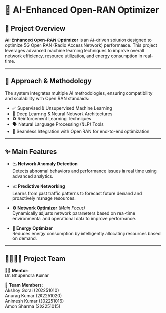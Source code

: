 # 🚀 AI-Enhanced Open-RAN Optimizer

## 📌 Project Overview

**AI-Enhanced Open-RAN Optimizer** is an AI-driven solution designed to optimize 5G Open RAN (Radio Access Network) performance. This project leverages advanced machine learning techniques to improve overall network efficiency, resource utilization, and energy consumption in real-time.

---

## 🧠 Approach & Methodology

The system integrates multiple AI methodologies, ensuring compatibility and scalability with Open RAN standards:

- ✅ Supervised & Unsupervised Machine Learning  
- 🧠 Deep Learning & Neural Network Architectures  
- ♻️ Reinforcement Learning Techniques  
- 🗣️ Natural Language Processing (NLP) Tools  
- 🔗 Seamless Integration with Open RAN for end-to-end optimization

---

## ✨ Main Features

- **📉 Network Anomaly Detection**  
  Detects abnormal behaviors and performance issues in real time using advanced analytics.

- **📈 Predictive Networking**  
  Learns from past traffic patterns to forecast future demand and proactively manage resources.

- **⚙️ Network Optimizer** *(Main Focus)*  
  Dynamically adjusts network parameters based on real-time environmental and operational data to improve performance.

- **🔋 Energy Optimizer**  
  Reduces energy consumption by intelligently allocating resources based on demand.

---

## 👨‍👩‍👧‍👦 Project Team
**🧑‍🏫 Mentor:**  
Dr. Bhupendra Kumar

**👥 Team Members:**  
Akshoy Gorai (202251010)  
Anurag Kumar (202251020)  
Animesh Kumar (202251016)  
Amon Sharma (202251015)
